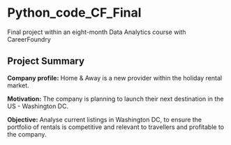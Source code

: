 # Python_code_CF_Final

Final project within an eight-month Data Analytics course with CareerFoundry

## **Project Summary**

**Company profile:** Home & Away is a new provider within the holiday rental market.

**Motivation:** The company is planning to launch their next destination in the US - Washington DC. 

**Objective:** Analyse current listings in Washington DC, to ensure the portfolio of rentals is competitive and relevant to travellers and profitable to the company.
